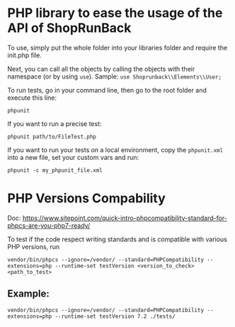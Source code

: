 # PHP library to ease the usage of the API of ShopRunBack

To use, simply put the whole folder into your libraries folder and require the init.php file.

Next, you can call all the objects by calling the objects with their namespace (or by using `use`). Sample: ```use Shoprunback\\Elements\\User;```

To run tests, go in your command line, then go to the root folder and execute this line:

```phpunit```

If you want to run a precise test:

```phpunit path/to/FileTest.php```

If you want to run your tests on a local environment, copy the ```phpunit.xml``` into a new file, set your custom vars and run:

```phpunit -c my_phpunit_file.xml```

# PHP Versions Compability

Doc: https://www.sitepoint.com/quick-intro-phpcompatibility-standard-for-phpcs-are-you-php7-ready/

To test if the code respect writing standards and is compatible with various PHP versions, run

```vendor/bin/phpcs --ignore=/vendor/ --standard=PHPCompatibility --extensions=php --runtime-set testVersion <version_to_check> <path_to_test>```

## Example:
```vendor/bin/phpcs --ignore=/vendor/ --standard=PHPCompatibility --extensions=php --runtime-set testVersion 7.2 ./tests/```
